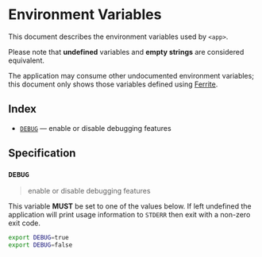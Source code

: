 # Environment Variables

This document describes the environment variables used by `<app>`.

Please note that **undefined** variables and **empty strings** are considered
equivalent.

The application may consume other undocumented environment variables; this
document only shows those variables defined using [Ferrite].

## Index

- [`DEBUG`](#DEBUG) — enable or disable debugging features

## Specification

### `DEBUG`

> enable or disable debugging features

This variable **MUST** be set to one of the values below.
If left undefined the application will print usage information to `STDERR` then
exit with a non-zero exit code.

```bash
export DEBUG=true
export DEBUG=false
```

<!-- references -->

[ferrite]: https://github.com/dogmatiq/ferrite
